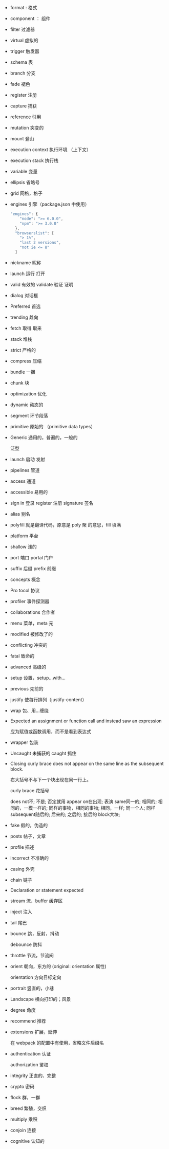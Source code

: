 * format : 格式

* component ： 组件

* filter 过滤器

* virtual 虚拟的

* trigger 触发器

* schema 表

* branch 分支

* fade 褪色

* register 注册

* capture 捕获

* reference 引用

* mutation 突变的

* mount 登山

* execution context 执行环境 （上下文）

* execution stack 执行栈

* variable 变量

* ellipsis 省略号

* grid 网格，格子

* engines 引擎（package.json 中使用）

  ```js
  "engines": {
      "node": ">= 6.0.0",
      "npm": ">= 3.0.0"
    },
    "browserslist": [
      "> 1%",
      "last 2 versions",
      "not ie <= 8"
    ]
  ```

* nickname 昵称

* launch 运行 打开

* valid 有效的    validate 验证 证明

* dialog  对话框

* Preferred 首选

* trending 趋向

* fetch 取得 取来

* stack 堆栈

* strict 严格的

* compress 压缩

* bundle 一捆

* chunk 块

* optimization 优化

* dynamic  动态的

* segment  环节段落

* primitive 原始的 （primitive data types）

* Generic 通用的，普遍的，一般的

  泛型
  
* launch 启动 发射

* pipelines 管道

* access 通道

* accessible 易用的

* sign in 登录 register 注册 signature 签名

* alias 别名

* polyfill  就是翻译代码，原意是 poly 聚 的意思，fill 填满

* platform 平台

* shallow 浅的

* port 端口  portal 门户

* suffix 后缀  prefix 前缀

* concepts 概念

* Pro tocol 协议

* profiler 事件探测器

* collaborations 合作者

* menu 菜单，meta 元

* modified 被修改了的

* conflicting 冲突的

* fatal 致命的 

* advanced 高级的

* setup 设置，setup...with...

* previous 先前的

* justify 使每行排列（justify-content）

* wrap 包、用...缠绕

* Expected an assignment or function call and instead saw an expression

  应为赋值或函数调用，而不是看到表达式

* wrapper 包装

* Uncaught 未捕获的 caught 抓住

* Closing curly brace does not appear on the same line as the subsequent block.

  右大括号不与下一个块出现在同一行上。

  curly brace 花括号

  does not不; 不是; 否定就用
  appear on在出现; 表演
  same同一的; 相同的; 相同的，一模一样的; 同样的事物，相同的事物; 相同，一样; 同一个人; 同样
  subsequent随后的; 后来的; 之后的; 接后的
  block大块; 

* fake 假的，伪造的

* posts 帖子，文章

* profile 描述

* incorrect 不准确的

* casing 外壳

* chain 链子

* Declaration or statement expected

* stream 流、buffer 缓存区

* inject 注入

* tail 尾巴

* bounce 跳，反射，抖动

  debounce  防抖

* throttle 节流，节流阀

* orient 朝向，东方的 (original: orientation 属性)

  orientation  方向目标定向

* portrait 竖直的，小巷

* Landscape 横向打印的；风景

* degree 角度

* recommend 推荐

* extensions 扩展，延伸

  在 webpack 的配置中有使用，省略文件后缀名
  
* authentication 认证

  authorization 鉴权

* integrity 正直的、完整

* crypto 密码

* flock 群，一群

* breed 繁殖，交织

* multiply 乘积

* conjoin 连接

* cognitive 认知的